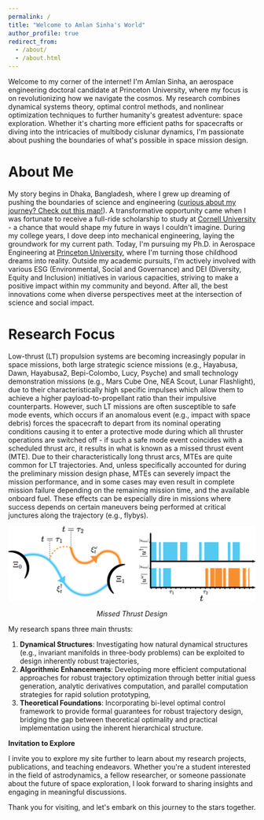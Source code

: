 ```yaml
---
permalink: /
title: "Welcome to Amlan Sinha's World"
author_profile: true
redirect_from: 
  - /about/
  - /about.html
---
```


Welcome to my corner of the internet! I'm Amlan Sinha, an aerospace engineering doctoral candidate at Princeton University, where my focus is on revolutionizing how we navigate the cosmos. My research combines dynamical systems theory, optimal control methods, and nonlinear optimization techniques to further humanity's greatest adventure: space exploration. Whether it's charting more efficient paths for spacecrafts or diving into the intricacies of multibody cislunar dynamics, I'm passionate about pushing the boundaries of what's possible in space mission design.

About Me
======
My story begins in Dhaka, Bangladesh, where I grew up dreaming of pushing the boundaries of science and engineering ([curious about my journey? Check out this map!](/my-journey.html)). A transformative opportunity came when I was fortunate to receive a full-ride scholarship to study at [Cornell University](https://www.cornell.edu/) - a chance that would shape my future in ways I couldn't imagine. During my college years, I dove deep into mechanical engineering, laying the groundwork for my current path. Today, I'm pursuing my Ph.D. in Aerospace Engineering at [Princeton University](https://www.princeton.edu/), where I'm turning those childhood dreams into reality. Outside my academic pursuits, I'm 
actively involved with various ESG (Environmental, Social and Governance) and DEI (Diversity, Equity and Inclusion) initiatives in various capacities, 
striving to make a positive impact within my community and beyond. After all, the best innovations come when diverse perspectives meet at the intersection of science and social impact.

Research Focus
======
Low-thrust (LT) propulsion systems are becoming increasingly popular in space missions, both large strategic science missions (e.g., Hayabusa, Dawn, Hayabusa2, Bepi-Colombo, Lucy, Psyche) and small technology demonstration missions (e.g., Mars Cube One, NEA Scout, Lunar Flashlight), due to their characteristically high specific impulses which allow them to achieve a higher payload-to-propellant ratio than their impulsive counterparts. However, such LT missions are often susceptible to safe mode events, which occurs if an anomalous event (e.g., impact with space debris) forces the spacecraft to depart from its nominal operating conditions causing it to enter a protective mode during which all thruster operations are switched off - if such a safe mode event coincides with a scheduled thrust arc, it results in what is known as a missed thrust event (MTE). Due to their characteristically long thrust arcs, MTEs are quite common for LT trajectories. And, unless specifically accounted for during the preliminary mission design phase, MTEs can severely impact the mission performance, and in some cases may even result in complete mission failure depending on the remaining mission time, and the available onboard fuel. These effects can be especially dire in missions where success depends on certain maneuvers being performed at critical junctures along the trajectory (e.g., flybys).

<div style="text-align: center">
    <img src="/images/technical/missed-thrust-event-schematic.png" alt="Missed Thrust Design" style="width: 600px; max-width: 100%;"/>
    <p><em>Missed Thrust Design</em></p>
</div>

My research spans three main thrusts:
1. **Dynamical Structures**: Investigating how natural dynamical structures (e.g., invariant manifolds in three-body problems) can be exploited to design inherently robust trajectories,
2. **Algorithmic Enhancements**: Developing more efficient computational approaches for robust trajectory optimization through better initial guess generation, analytic derivatives computation, and parallel computation strategies for rapid solution prototyping,
3. **Theoretical Foundations**: Incorporating bi-level optimal control framework to provide formal guarantees for robust trajectory design, bridging the gap between theoretical optimality and practical implementation using the inherent hierarchical structure.

**Invitation to Explore**

I invite you to explore my site further to learn about my research projects, publications, and teaching endeavors. Whether you're a student interested in the field of astrodynamics, a fellow researcher, or someone passionate about the future of space exploration, I look forward to sharing insights and engaging in meaningful discussions.

Thank you for visiting, and let's embark on this journey to the stars together.
